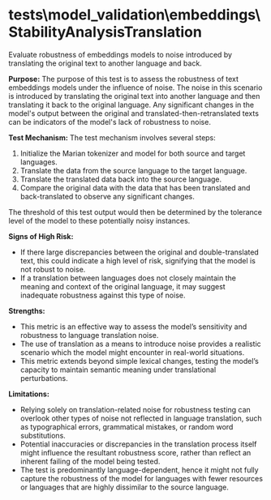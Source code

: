 # tests\model_validation\embeddings\StabilityAnalysisTranslation

Evaluate robustness of embeddings models to noise introduced by translating
the original text to another language and back.

**Purpose:** The purpose of this test is to assess the robustness of text embeddings models under the influence of
noise. The noise in this scenario is introduced by translating the original text into another language and then
translating it back to the original language. Any significant changes in the model's output between the original
and translated-then-retranslated texts can be indicators of the model's lack of robustness to noise.

**Test Mechanism:** The test mechanism involves several steps:

1. Initialize the Marian tokenizer and model for both source and target languages.
2. Translate the data from the source language to the target language.
3. Translate the translated data back into the source language.
4. Compare the original data with the data that has been translated and back-translated to observe any significant
changes.

The threshold of this test output would then be determined by the tolerance level of the model to these potentially
noisy instances.

**Signs of High Risk:**

- If there large discrepancies between the original and double-translated text, this could indicate a high level of
risk, signifying that the model is not robust to noise.
- If a translation between languages does not closely maintain the meaning and context of the original language, it
may suggest inadequate robustness against this type of noise.

**Strengths:**

- This metric is an effective way to assess the model’s sensitivity and robustness to language translation noise.
- The use of translation as a means to introduce noise provides a realistic scenario which the model might
encounter in real-world situations.
- This metric extends beyond simple lexical changes, testing the model’s capacity to maintain semantic meaning
under translational perturbations.

**Limitations:**

- Relying solely on translation-related noise for robustness testing can overlook other types of noise not
reflected in language translation, such as typographical errors, grammatical mistakes, or random word substitutions.
- Potential inaccuracies or discrepancies in the translation process itself might influence the resultant
robustness score, rather than reflect an inherent failing of the model being tested.
- The test is predominantly language-dependent, hence it might not fully capture the robustness of the model for
languages with fewer resources or languages that are highly dissimilar to the source language.